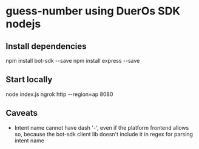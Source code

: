 # guess-number using DuerOs SDK nodejs

## Install dependencies
npm install bot-sdk --save
npm install express --save

## Start locally
node index.js
ngrok http --region=ap 8080

## Caveats
- Intent name cannot have dash '-', even if the platform frontend allows so, because the bot-sdk client lib doesn't include it in regex for parsing intent name

